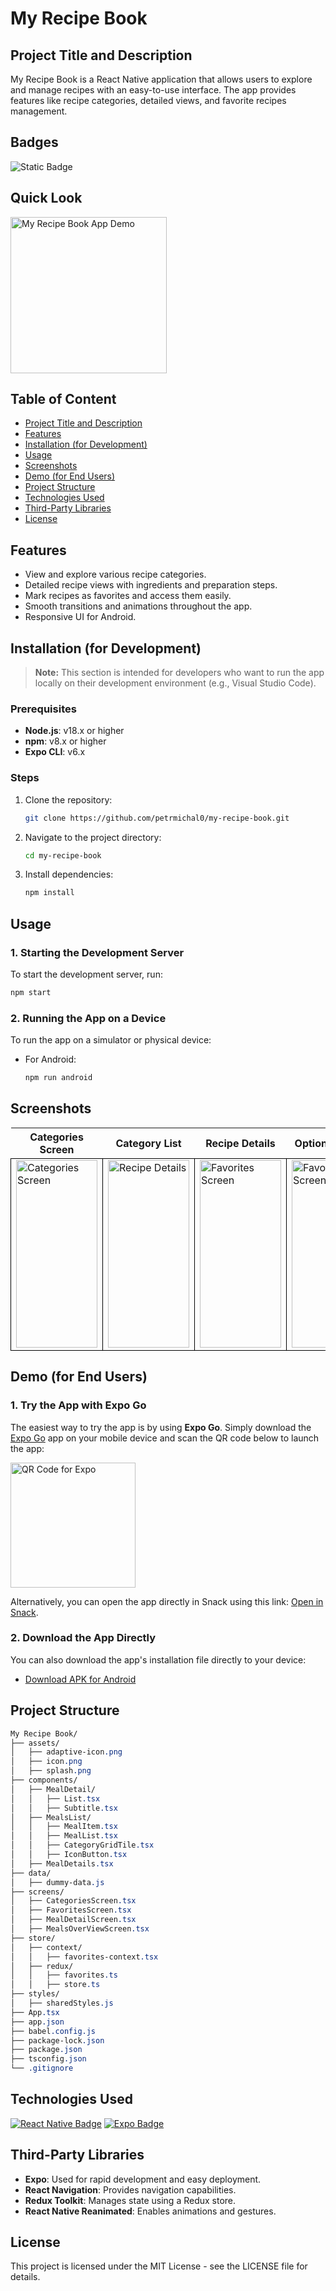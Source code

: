 # My Recipe Book

## Project Title and Description
My Recipe Book is a React Native application that allows users to explore and manage recipes with an easy-to-use interface. The app provides features like recipe categories, detailed views, and favorite recipes management.

## Badges
![Static Badge](https://img.shields.io/badge/status-online-brightgreen)

## Quick Look
<img src="https://github.com/user-attachments/assets/b63eba49-17db-4003-98d6-e84473b3c15d" width="250" alt="My Recipe Book App Demo">

## Table of Content
- [Project Title and Description](#project-title-and-description)
- [Features](#features)
- [Installation (for Development)](#installation-for-development)
- [Usage](#usage)
- [Screenshots](#screenshots)
- [Demo (for End Users)](#demo-for-end-users)
- [Project Structure](#project-structure)
- [Technologies Used](#technologies-used)
- [Third-Party Libraries](#third-party-libraries)
- [License](#license)

## Features
- View and explore various recipe categories.
- Detailed recipe views with ingredients and preparation steps.
- Mark recipes as favorites and access them easily.
- Smooth transitions and animations throughout the app.
- Responsive UI for Android.

## Installation (for Development)

> **Note:** This section is intended for developers who want to run the app locally on their development environment (e.g., Visual Studio Code).

### Prerequisites
- **Node.js**: v18.x or higher
- **npm**: v8.x or higher
- **Expo CLI**: v6.x

### Steps

1. Clone the repository:
    ```bash
    git clone https://github.com/petrmichal0/my-recipe-book.git
    ```

2. Navigate to the project directory:
    ```bash
    cd my-recipe-book
    ```

3. Install dependencies:
    ```bash
    npm install
    ```

## Usage

### 1. Starting the Development Server
To start the development server, run:
```bash
npm start
```

### 2. Running the App on a Device

To run the app on a simulator or physical device:

- For Android:
    ```bash
    npm run android
    ```

## Screenshots

<table>
  <tr>
    <th>Categories Screen</th>
    <th>Category List</th>
    <th>Recipe Details</th>
    <th>Option Window</th>
    <th>Favorites Screen</th>
  </tr>
  <tr>
    <td style="border: 1px solid black;">
      <a href="https://github.com/user-attachments/assets/f7509fc8-8cc7-4160-9fd5-51e6de750105" target="_blank">
        <img src="https://github.com/user-attachments/assets/f7509fc8-8cc7-4160-9fd5-51e6de750105" width="130" height="300" alt="Categories Screen">
      </a>
    </td>
      </td>
    <td style="border: 1px solid black;">
      <a href="https://github.com/user-attachments/assets/acdc16bc-466c-48bf-a171-c7c6ad23c9d9" target="_blank">
        <img src="https://github.com/user-attachments/assets/acdc16bc-466c-48bf-a171-c7c6ad23c9d9" width="130" height="300" alt="Recipe Details">
      </a>
    </td>
    <td style="border: 1px solid black;">
      <a href="https://github.com/user-attachments/assets/3ebf04c3-2b84-4c67-b982-2cb7cd758563" target="_blank">
        <img src="https://github.com/user-attachments/assets/3ebf04c3-2b84-4c67-b982-2cb7cd758563" width="130" height="300" alt="Favorites Screen">
      </a>
    </td>
    </td>
    <td style="border: 1px solid black;">
      <a href="https://github.com/user-attachments/assets/b5181b85-4481-4acf-90dd-e85256035815" target="_blank">
        <img src="https://github.com/user-attachments/assets/b5181b85-4481-4acf-90dd-e85256035815" width="130" height="300" alt="Favorites Screen">
      </a>
    </td>
      <td style="border: 1px solid black;">
      <a href="https://github.com/user-attachments/assets/127465c5-74f3-4134-8fc8-e2ead2614704" target="_blank">
        <img src="https://github.com/user-attachments/assets/127465c5-74f3-4134-8fc8-e2ead2614704" width="130" height="300" alt="Favorites Screen">
      </a>
    </td>
    
  </tr>
</table>

## Demo (for End Users)

### 1. Try the App with Expo Go

The easiest way to try the app is by using **Expo Go**. Simply download the [Expo Go](https://expo.dev/client) app on your mobile device and scan the QR code below to launch the app:

<img src="https://github.com/user-attachments/assets/7ce6f21b-e2e1-404d-886e-81f0b321a54c" alt="QR Code for Expo" width="200">

Alternatively, you can open the app directly in Snack using this link: [Open in Snack](https://snack.expo.dev/@petrmichal0/my-recipe-book-v1).

### 2. Download the App Directly

You can also download the app's installation file directly to your device:

- [Download APK for Android](link-to-apk)

## Project Structure

```css
My Recipe Book/
├── assets/
│   ├── adaptive-icon.png
│   ├── icon.png
│   ├── splash.png
├── components/
│   ├── MealDetail/
│   │   ├── List.tsx
│   │   ├── Subtitle.tsx
│   ├── MealsList/
│   │   ├── MealItem.tsx
│   │   ├── MealList.tsx
│   │   ├── CategoryGridTile.tsx
│   │   ├── IconButton.tsx
│   ├── MealDetails.tsx
├── data/
│   ├── dummy-data.js
├── screens/
│   ├── CategoriesScreen.tsx
│   ├── FavoritesScreen.tsx
│   ├── MealDetailScreen.tsx
│   ├── MealsOverViewScreen.tsx
├── store/
│   ├── context/
│   │   ├── favorites-context.tsx
│   ├── redux/
│   │   ├── favorites.ts
│   │   ├── store.ts
├── styles/
│   ├── sharedStyles.js
├── App.tsx
├── app.json
├── babel.config.js
├── package-lock.json
├── package.json
├── tsconfig.json
└── .gitignore
```

## Technologies Used

[![React Native Badge](https://img.shields.io/badge/-React_Native-61DAFB?style=for-the-badge&labelColor=black&logo=react&logoColor=61DAFB)](#)
[![Expo Badge](https://img.shields.io/badge/-Expo-000020?style=for-the-badge&labelColor=black&logo=expo&logoColor=white)](#)

## Third-Party Libraries

- **Expo**: Used for rapid development and easy deployment.
- **React Navigation**: Provides navigation capabilities.
- **Redux Toolkit**: Manages state using a Redux store.
- **React Native Reanimated**: Enables animations and gestures.

## License

This project is licensed under the MIT License - see the LICENSE file for details.

